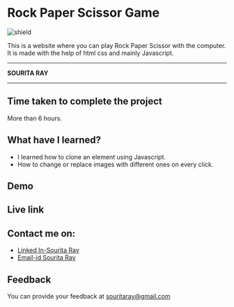 # Rock Paper Scissor Game

![shield](https://img.shields.io/badge/-Javascript-cyan)

This is a website where you can play Rock Paper Scissor with the computer. It is made with the help of html css and mainly Javascript.

***
<b> SOURITA RAY </b>
***

## Time taken to complete the project

More than 6 hours.

## What have I learned?

- I learned how to clone an element using Javascript.
- How to change or replace images with different ones on every click.

## Demo





## Live link


## Contact me on:

- [Linked In-Sourita Ray](www.linkedin.com/in/sourita-ray-89bab0212)
- [Email-id Sourita Ray](souritaray@gmail.com)

## Feedback

You can provide your feedback at souritaray@gmail.com